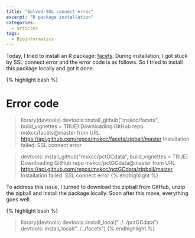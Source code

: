 ```yaml
---
title: "Solved-SSL connect error"
excerpt: "R package installation"
categories:
  - articles
tags:
  - Bioinformatics
---
```


Today, I tried to install an R package: [facets](https://github.com/mskcc/facets). During installation, I got stuck by SSL connect error and the error code is as follows. So I tried to install this package locally and got it done.

{% highlight bash %}
# Error code
> library(devtools)
> devtools::install_github("mskcc/facets", build_vignettes = TRUE)
Downloading GitHub repo mskcc/facets@master
from URL https://api.github.com/repos/mskcc/facets/zipball/master
Installation failed: SSL connect error

> devtools::install_github("mskcc/pctGCdata", build_vignettes = TRUE)
Downloading GitHub repo mskcc/pctGCdata@master
from URL https://api.github.com/repos/mskcc/pctGCdata/zipball/master
Installation failed: SSL connect error
{% endhighlight %}

To address this issue, I turned to download the zipball from GitHub, unzip the zipball and install the package locally. Soon after this move, everything goes well.

{% highlight bash %}
>library(devtools)
>devtools::install_local("../../pctGCdata")
>devtools::install_local("../../facets")
{% endhighlight %}


